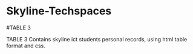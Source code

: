 # Skyline-Techspaces

#TABLE 3

TABLE 3 Contains skyline ict students personal records, using html table format and css.
